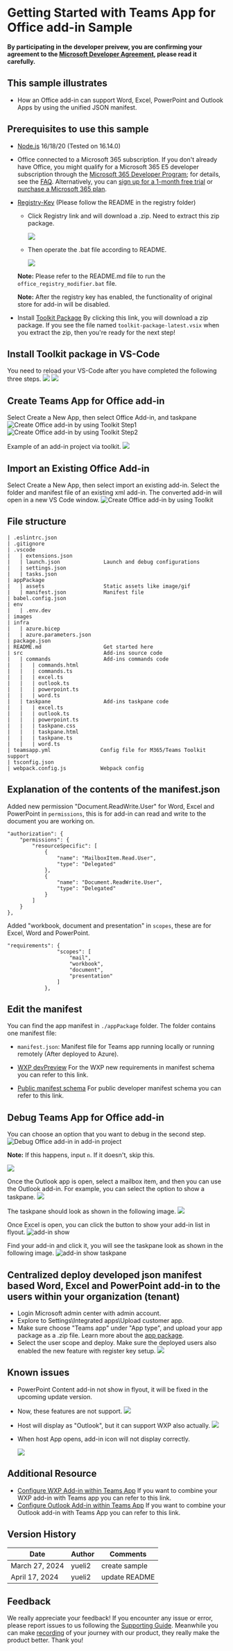 # Getting Started with Teams App for Office add-in Sample

**By participating in the developer preivew, you are confirming your agreement to the [Microsoft Developer Agreement](https://learn.microsoft.com/en-us/legal/mdsa), please read it carefully.**

## This sample illustrates

- How an Office add-in can support Word, Excel, PowerPoint and Outlook Apps by using the unified JSON manifest.

## Prerequisites to use this sample
- [Node.js](https://nodejs.org) 16/18/20 (Tested on 16.14.0)
- Office connected to a Microsoft 365 subscription. If you don't already have Office, you might qualify for a Microsoft 365 E5 developer subscription through the [Microsoft 365 Developer Program](
https://developer.microsoft.com/en-us/microsoft-365/dev-program);
for details, see the [FAQ](
https://learn.microsoft.com/en-us/office/developer-program/microsoft-365-developer-program-faq#who-qualifies-for-a-microsoft-365-e5-developer-subscription-).
Alternatively, you can [sign up for a 1-month free trial](
https://www.microsoft.com/en-us/microsoft-365/try?rtc=1)
or [purchase a Microsoft 365 plan](
https://www.microsoft.com/en-us/microsoft-365/buy/compare-all-microsoft-365-products).
- [Registry-Key](https://aka.ms/teams-toolkit/office-addin/registry-key) (Please follow the README in the registry folder)
   - Click Registry link and will download a .zip. Need to extract this zip package.

       ![](./images/registry-key-zip.png)

   - Then operate the .bat file according to README.

       ![](./images/registry-key-content.png)

    **Note:** Please refer to the README.md file to run the `office_registry_modifier.bat` file.

    **Note:** After the registry key has enabled, the functionality of original store for add-in will be disabled.

- Install [Toolkit Package](https://github.com/hermanwenhe/temporary_package_storage/raw/refs/heads/main/ms-teams-vscode-extension-5.10.0.vsix) By clicking this link, you will download a zip package. If you see the file named `toolkit-package-latest.vsix` when you extract the zip, then you're ready for the next step!

## Install Toolkit package in VS-Code
You need to reload your VS-Code after you have completed the following three steps.
![](./images/install-toolkit-pkg.png)
![](./images/reload-vscode.png)


## Create Teams App for Office add-in
Select Create a New App, then select Office Add-in, and taskpane
![Create Office add-in by using Toolkit Step1](./images/office-addin-create-1.png)
![Create Office add-in by using Toolkit Step2](./images/office-addin-create-2.png)

Example of an add-in project via toolkit.
![](./images/addin-project.png)

## Import an Existing Office Add-in
Select Create a New App, then select import an existing add-in. Select the folder and manifest file of an existing xml add-in.
The converted add-in will open in a new VS Code window.
![Create Office add-in by using Toolkit](./images/office-addin-import.png)

## File structure
```
| .eslintrc.json
| .gitignore
| .vscode
|   | extensions.json
|   | launch.json              Launch and debug configurations
|   | settings.json
|   | tasks.json
| appPackage
|   | assets                   Static assets like image/gif
|   | manifest.json            Manifest file
| babel.config.json
| env
|   | .env.dev
| images
| infra
|   | azure.bicep
|   | azure.parameters.json
| package.json
| README.md                    Get started here
| src                          Add-ins source code
|   | commands                 Add-ins commands code
|   |   | commands.html
|   |   | commands.ts
|   |   | excel.ts
|   |   | outlook.ts
|   |   | powerpoint.ts
|   |   | word.ts
|   | taskpane                 Add-ins taskpane code
|   |   | excel.ts
|   |   | outlook.ts
|   |   | powerpoint.ts
|   |   | taskpane.css
|   |   | taskpane.html
|   |   | taskpane.ts
|   |   | word.ts
| teamsapp.yml                Config file for M365/Teams Toolkit support
| tsconfig.json
| webpack.config.js           Webpack config
```

## Explanation of the contents of the manifest.json
Added new permission "Document.ReadWrite.User" for Word, Excel and PowerPoint in `permissions`, this is for add-in can read and write to the document you are working on.
```
"authorization": {
    "permissions": {
        "resourceSpecific": [
            {
                "name": "MailboxItem.Read.User",
                "type": "Delegated"
            },
            {
                "name": "Document.ReadWrite.User",
                "type": "Delegated"
            }
        ]
    }
},
```
Added "workbook, document and presentation" in `scopes`, these are for Excel, Word and PowerPoint.
```
"requirements": {
                "scopes": [
                    "mail",
                    "workbook",
                    "document",
                    "presentation"
                ]
            },
```


## Edit the manifest

You can find the app manifest in `./appPackage` folder. The folder contains one manifest file:

- `manifest.json`: Manifest file for Teams app running locally or running remotely (After deployed to Azure).

- [WXP devPreview](https://github.com/QuanfuXiao/Teams-app-for-office-addin-schema/blob/main/WXP.md) For the WXP new requirements in manifest schema you can refer to this link.

- [Public manifest schema](https://github.com/QuanfuXiao/Teams-app-for-office-addin-schema/blob/main/manifest-schema-dev-preview.md) For public developer manifest schema you can refer to this link.


## Debug Teams App for Office add-in
You can choose an option that you want to debug in the second step.
![Debug Office add-in in add-in project](./images/office-addin-debug.png)

**Note:** If this happens, input `n`. If it doesn't, skip this.

![](./images/localhost-loopback.png) 

Once the Outlook app is open, select a mailbox item, and then you can use the Outlook add-in. For example, you can select the option to show a taskpane.
![](./images/outlook-addin-open.PNG)

The taskpane should look as shown in the following image.
![](./images/outlook-addin-taskpane.PNG)

Once Excel is open, you can click the button to show your add-in list in flyout.
![add-in show](./images/excel-addin-open.png)

Find your add-in and click it, you will see the taskpane look as shown in the following image.
![add-in show taskpane](./images/excel-addin-taskpane.png)


## Centralized deploy developed json manifest based Word, Excel and PowerPoint add-in to the users within your organization (tenant)
- Login Microsoft admin center with admin account.
- Explore to Settings\Integrated apps\Upload customer app\.
- Make sure choose "Teams app" under "App type", and upload your app package as a .zip file.  Learn more about the [app package](https://learn.microsoft.com/en-au/microsoftteams/platform/concepts/build-and-test/apps-package).  
- Select the user scope and deploy. Make sure the deployed users also enabled the new feature with register key setup.
![](./images/LOB.png)

## Known issues
- PowerPoint Content add-in not show in flyout, it will be fixed in the upcoming update version.

- Now, these features are not support.
![](./images/known-issues-1.png)

- Host will display as "Outlook", but it can support WXP also actually.
![](./images/known-issues-2.png)

- When host App opens, add-in icon will not display correctly.

    ![](./images/known-issues-3.png)


## Additional Resource
- [Configure WXP Add-in within Teams App](https://github.com/OfficeDev/Office-Samples/wiki/Configure-Office-Add%E2%80%90in-capability-within-your-Teams-app) If you want to combine your WXP add-in with Teams app you can refer to this link.
- [Configure Outlook Add-in within Teams App](https://github.com/OfficeDev/TeamsFx/wiki/Configure-Outlook-Add-in-capability-within-your-Teams-app) If you want to combine your Outlook add-in with Teams App you can refer to this link.

## Version History

|Date| Author| Comments|
|---|---|---|
|March 27, 2024| yueli2 | create sample|
|April 17, 2024| yueli2 | update README|

## Feedback

We really appreciate your feedback! If you encounter any issue or error, please report issues to us following the [Supporting Guide](https://github.com/OfficeDev/TeamsFx-Samples/blob/dev/SUPPORT.md). Meanwhile you can make [recording](https://aka.ms/teamsfx-record) of your journey with our product, they really make the product better. Thank you!
